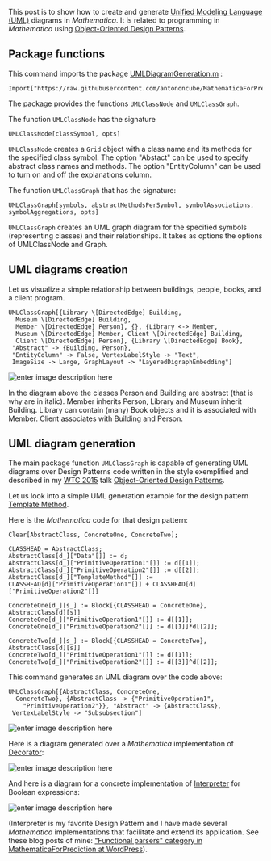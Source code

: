 This post is to show how to create and generate [Unified Modeling Language (UML)](http://www.uml.org) diagrams in *Mathematica*. It is related to programming in *Mathematica* using [Object-Oriented Design Patterns](http://www.wolfram.com/broadcast/video.php?c=400&v=1470).

## Package functions

This command imports the package [UMLDiagramGeneration.m](https://github.com/antononcube/MathematicaForPrediction/blob/master/Misc/UMLDiagramGeneration.m) :

    Import["https://raw.githubusercontent.com/antononcube/MathematicaForPrediction/master/Misc/UMLDiagramGeneration.m"]

The package provides the functions `UMLClassNode` and `UMLClassGraph`. 

The function `UMLClassNode` has the signature

    UMLClassNode[classSymbol, opts]

`UMLClassNode` creates a `Grid` object with a class name and its methods for the specified class symbol. The option "Abstact" can be used to specify abstract class names and methods. The option "EntityColumn" can be used to turn on and off the explanations column.

The function `UMLClassGraph` that has the signature:

    UMLClassGraph[symbols, abstractMethodsPerSymbol, symbolAssociations, symbolAggregations, opts] 

`UMLClassGraph` creates an UML graph diagram for the specified symbols (representing classes) and their relationships. It takes as options the options of UMLClassNode and Graph.

## UML diagrams creation

Let us visualize a simple relationship between buildings, people, books, and a client program.

    UMLClassGraph[{Library \[DirectedEdge] Building, 
      Museum \[DirectedEdge] Building, 
      Member \[DirectedEdge] Person}, {}, {Library <-> Member, 
      Museum \[DirectedEdge] Member, Client \[DirectedEdge] Building, 
      Client \[DirectedEdge] Person}, {Library \[DirectedEdge] Book},
     "Abstract" -> {Building, Person},
     "EntityColumn" -> False, VertexLabelStyle -> "Text", 
     ImageSize -> Large, GraphLayout -> "LayeredDigraphEmbedding"]

![enter image description here][1]

In the diagram above the classes Person and Building are abstract (that is why are in italic). Member inherits Person, Library and Museum inherit Building. Library can contain (many) Book objects and it is associated with Member. Client associates with Building and Person.

## UML diagram generation

The main package function `UMLClassGraph` is capable of generating UML diagrams over Design Patterns code written in the style exemplified and described in my [WTC 2015](https://www.wolfram.com/events/technology-conference/2015/) talk [Object-Oriented Design Patterns](http://www.wolfram.com/broadcast/video.php?c=400&v=1470).

Let us look into a simple UML generation example for the design pattern [Template Method](https://en.wikipedia.org/wiki/Template_method_pattern). 

Here is the *Mathematica* code for that design pattern:

    Clear[AbstractClass, ConcreteOne, ConcreteTwo];
    
    CLASSHEAD = AbstractClass;
    AbstractClass[d_]["Data"[]] := d;
    AbstractClass[d_]["PrimitiveOperation1"[]] := d[[1]];
    AbstractClass[d_]["PrimitiveOperation2"[]] := d[[2]];
    AbstractClass[d_]["TemplateMethod"[]] :=
    CLASSHEAD[d]["PrimitiveOperation1"[]] + CLASSHEAD[d]["PrimitiveOperation2"[]]
    
    ConcreteOne[d_][s_] := Block[{CLASSHEAD = ConcreteOne}, AbstractClass[d][s]]
    ConcreteOne[d_]["PrimitiveOperation1"[]] := d[[1]];
    ConcreteOne[d_]["PrimitiveOperation2"[]] := d[[1]]*d[[2]];
    
    ConcreteTwo[d_][s_] := Block[{CLASSHEAD = ConcreteTwo}, AbstractClass[d][s]]
    ConcreteTwo[d_]["PrimitiveOperation1"[]] := d[[1]];
    ConcreteTwo[d_]["PrimitiveOperation2"[]] := d[[3]]^d[[2]];

This command generates an UML diagram over the code above:

    UMLClassGraph[{AbstractClass, ConcreteOne, 
      ConcreteTwo}, {AbstractClass -> {"PrimitiveOperation1", 
        "PrimitiveOperation2"}}, "Abstract" -> {AbstractClass}, 
     VertexLabelStyle -> "Subsubsection"]

![enter image description here][2]

Here is a diagram generated over a *Mathematica* implementation of [Decorator](https://en.wikipedia.org/wiki/Decorator_pattern):

![enter image description here][3]

And here is a diagram for a concrete implementation of [Interpreter](https://en.wikipedia.org/wiki/Interpreter_pattern) for Boolean expressions:

![enter image description here][4]

(Interpreter is my favorite Design Pattern and I have made several *Mathematica* implementations that facilitate and extend its application. See these blog posts of mine: ["Functional parsers" category in MathematicaForPrediction at WordPress](https://mathematicaforprediction.wordpress.com/category/functional-parsers/)).


  [1]: http://community.wolfram.com//c/portal/getImageAttachment?filename=UML-diagram-for-Inheritance-Composition-Association.png&userId=143837
  [2]: http://community.wolfram.com//c/portal/getImageAttachment?filename=UML-diagram-generated-over-TemplateMethod-code.png&userId=143837
  [3]: http://community.wolfram.com//c/portal/getImageAttachment?filename=UML-diagram-for-Decorator.png&userId=143837
  [4]: http://community.wolfram.com//c/portal/getImageAttachment?filename=UML-diagram-for-Interpreter-of-BooleanExpr.png&userId=143837
